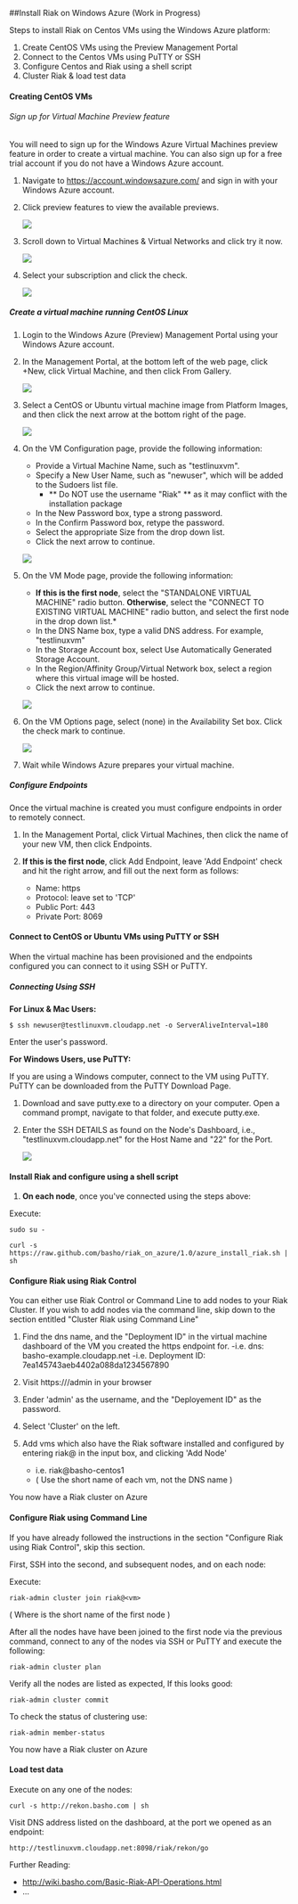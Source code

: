 ##Install Riak on Windows Azure (Work in Progress)

Steps to install Riak on Centos VMs using the Windows Azure platform:

1. Create CentOS VMs using the Preview Management Portal
2. Connect to the Centos VMs using PuTTY or SSH
3. Configure Centos and Riak using a shell script
4. Cluster Riak & load test data

#### Creating CentOS VMs

###### Sign up for Virtual Machine Preview feature

You will need to sign up for the Windows Azure Virtual Machines preview feature in order to create a virtual machine. You can also sign up for a free trial account if you do not have a Windows Azure account.

1. Navigate to https://account.windowsazure.com/ and sign in with your Windows Azure account.

2. Click preview features to view the available previews.

	![](https://raw.github.com/basho/riak_on_azure/1.0/images/antares-iaas-preview-01.png)

3. Scroll down to Virtual Machines & Virtual Networks and click try it now.

	![](https://raw.github.com/basho/riak_on_azure/1.0/images/antares-iaas-preview-02.png)

4. Select your subscription and click the check.

	![](https://raw.github.com/basho/riak_on_azure/1.0/images/antares-iaas-preview-04.png)

##### Create a virtual machine running CentOS Linux

1. Login to the Windows Azure (Preview) Management Portal using your Windows Azure account.

2. In the Management Portal, at the bottom left of the web page, click +New, click Virtual Machine, and then click From Gallery. 

	![](https://raw.github.com/basho/riak_on_azure/1.0/images/createvm.png)

3. Select a CentOS or Ubuntu virtual machine image from Platform Images, and then click the next arrow at the bottom right of the page. 

	![](https://raw.github.com/basho/riak_on_azure/1.0/images/vmconfiguration0.png)

4. On the VM Configuration page, provide the following information:
	- Provide a Virtual Machine Name, such as "testlinuxvm".
	- Specify a New User Name, such as "newuser", which will be added to the Sudoers list file.
		- ** Do NOT use the username "Riak" ** as it may conflict with the installation package
	- In the New Password box, type a strong password.
	- In the Confirm Password box, retype the password.
	- Select the appropriate Size from the drop down list.
	- Click the next arrow to continue.

	![](https://raw.github.com/basho/riak_on_azure/1.0/images/vmconfiguration1.png)

5. On the VM Mode page, provide the following information:
	- **If this is the first node**, select the "STANDALONE VIRTUAL MACHINE" radio button. **Otherwise**, select the "CONNECT TO EXISTING VIRTUAL MACHINE" radio button, and select the first node in the drop down list.*
	- In the DNS Name box, type a valid DNS address. For example, "testlinuxvm"
	- In the Storage Account box, select Use Automatically Generated Storage Account.
	- In the Region/Affinity Group/Virtual Network box, select a region where this virtual image will be hosted.
	- Click the next arrow to continue.

	![](https://raw.github.com/basho/riak_on_azure/1.0/images/vmconfiguration2.png)

6. On the VM Options page, select (none) in the Availability Set box. Click the check mark to continue. 

	![](https://raw.github.com/basho/riak_on_azure/1.0/images/vmconfiguration3.png)

7. Wait while Windows Azure prepares your virtual machine.

##### Configure Endpoints

Once the virtual machine is created you must configure endpoints in order to remotely connect.

1. In the Management Portal, click Virtual Machines, then click the name of your new VM, then click Endpoints.

2. **If this is the first node**, click Add Endpoint, leave 'Add Endpoint' check and hit the right arrow, and fill out the next form as follows:
	- Name: https
	- Protocol: leave set to 'TCP'
	- Public Port: 443
	- Private Port: 8069

#### Connect to CentOS or Ubuntu VMs using PuTTY or SSH

When the virtual machine has been provisioned and the endpoints configured you can connect to it using SSH or PuTTY.

##### Connecting Using SSH

**For Linux & Mac Users:**

	$ ssh newuser@testlinuxvm.cloudapp.net -o ServerAliveInterval=180
Enter the user's password.

**For Windows Users, use PuTTY:**

If you are using a Windows computer, connect to the VM using PuTTY. PuTTY can be downloaded from the PuTTY Download Page.

1. Download and save putty.exe to a directory on your computer. Open a command prompt, navigate to that folder, and execute putty.exe.

2. Enter the SSH DETAILS as found on the Node's Dashboard, i.e., "testlinuxvm.cloudapp.net" for the Host Name and "22" for the Port. 

	![](https://raw.github.com/basho/riak_on_azure/1.0/images/putty.png)

#### Install Riak and configure using a shell script

1. **On each node**, once you've connected using the steps above:

Execute:

	sudo su -

	curl -s https://raw.github.com/basho/riak_on_azure/1.0/azure_install_riak.sh | sh

#### Configure Riak using Riak Control

You can either use Riak Control or Command Line to add nodes to your Riak Cluster. If you wish to add nodes via the command line, skip down to the section entitled "Cluster Riak using Command Line"

1. Find the dns name, and the "Deployment ID" in the virtual machine dashboard of the VM you created the https endpoint for.
	-i.e. dns: basho-example.cloudapp.net
	-i.e. Deployment ID: 7ea145743aeb4402a088da1234567890

2. Visit https://<dns>/admin in your browser

3. Ender 'admin' as the username, and the "Deployement ID" as the password.

4. Select 'Cluster' on the left.

5. Add vms which also have the Riak software installed and configured by entering riak@<vm> in the input box, and clicking 'Add Node'
	- i.e. riak@basho-centos1
	- ( Use the short name of each vm, not the DNS name )

You now have a Riak cluster on Azure

#### Configure Riak using Command Line

If you have already followed the instructions in the section "Configure Riak using Riak Control", skip this section.

First, SSH into the second, and subsequent nodes, and on each node:

Execute:

	riak-admin cluster join riak@<vm>

( Where <vm> is the short name of the first node )

After all the nodes have have been joined to the first node via the previous command, connect to any of the nodes via SSH or PuTTY and execute the following:

	riak-admin cluster plan

Verify all the nodes are listed as expected, If this looks good:

	riak-admin cluster commit

To check the status of clustering use:

	riak-admin member-status

You now have a Riak cluster on Azure

#### Load test data

Execute on any one of the nodes:

	curl -s http://rekon.basho.com | sh
	
Visit DNS address listed on the dashboard, at the port we opened as an endpoint:

	http://testlinuxvm.cloudapp.net:8098/riak/rekon/go

Further Reading:

- http://wiki.basho.com/Basic-Riak-API-Operations.html
- ...
